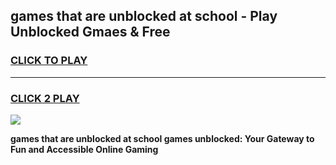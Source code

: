 
## games that are unblocked at school - Play Unblocked Gmaes & Free
<h3>
<a href="https://premium.freeplayer.one?title=games_that_are_unblocked_at_school&ref=20F">CLICK TO PLAY</a></h3>
<hr>

<h3>
<a href="https://premium.freeplayer.one?title=games_that_are_unblocked_at_school&ref=20F">CLICK 2 PLAY</a>
  
</h3>

<a href="https://premium.freeplayer.one?title=games_that_are_unblocked_at_school&ref=20F/"><img src="https://clearcache.store/games.png"></a>


**games that are unblocked at school games unblocked: Your Gateway to Fun and Accessible Online Gaming**
